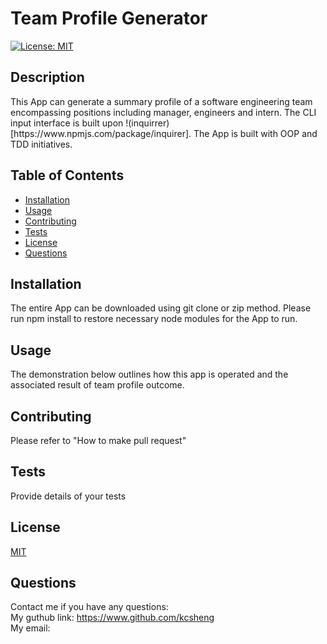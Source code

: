 
<h1>Team Profile Generator</h1>

[![License: MIT](https://img.shields.io/badge/License-MIT-yellow.svg)](https://opensource.org/licenses/MIT)

<h2>Description</h2>
This App can generate a summary profile of a software engineering team encompassing positions including manager, engineers and intern. The CLI input interface is built upon !(inquirrer)[https://www.npmjs.com/package/inquirer]. The App is built with OOP and TDD initiatives.
<h2>Table of Contents</h2>
<ul>
  <li><a href="#install">Installation</a></li>
  <li><a href="#usage">Usage</a></li>
  <li><a href="#contribution">Contributing</a></li>
  <li><a href="#test">Tests</a></li>
  <li><a href="#license">License</a></li>
  <li><a href="#contact">Questions</a></li>
</ul>
<h2 id="install">Installation</h2>
The entire App can be downloaded using git clone or zip method. Please run npm install to restore necessary node modules for the App to run.
<h2 id="usage">Usage</h2>
The demonstration below outlines how this app is operated and the associated result of team profile outcome.
<h2 id="contribution">Contributing</h2>
Please refer to "How to make pull request"
<h2 id="test">Tests</h2>
Provide details of your tests
<h2 id="license">License</h2>

[MIT](https://opensource.org/licenses/MIT)

<h2 id="contact">Questions</h2>

Contact me if you have any questions:<br>
My guthub link: <a href="https://www.github.com/kcsheng">https://www.github.com/kcsheng</a><br>
My email: 
